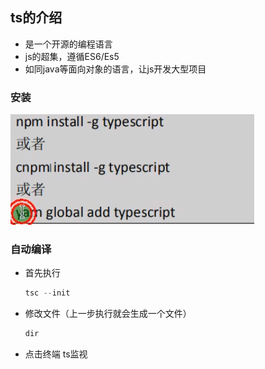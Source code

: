 ## ts的介绍

- 是一个开源的编程语言
- js的超集，遵循ES6/Es5
- 如同java等面向对象的语言，让js开发大型项目

### 安装

![image-20200922075536532](images/image-20200922075536532.png)

### 自动编译

- 首先执行

  ```java
  tsc --init
  ```

- 修改文件（上一步执行就会生成一个文件）

  ```java
  dir
  ```

- 点击终端   ts监视